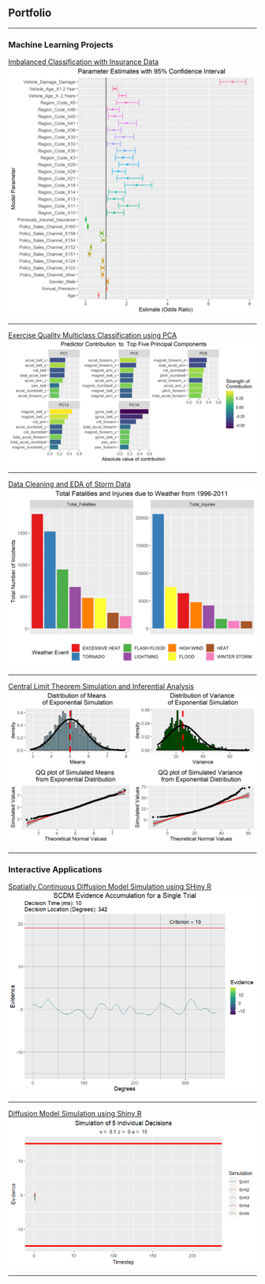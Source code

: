 ## Portfolio

---

### Machine Learning Projects 
[Imbalanced Classification with Insurance Data](https://afenne4.github.io/Insurance-Project/)
<br>
<img src="images/parameter_plot.png?raw=true"/>

---

[Exercise Quality Multiclass Classification using PCA](https://afenne4.github.io/Weight-Training-Classification/)
<br>
<img src="images/pcaplot2.png?raw=true"/>

---

[Data Cleaning and EDA of Storm Data](https://afenne4.github.io/Reproducible-Research-CP2/)
<br>
<img src="images/Stormplot.png?raw=true"/>

---

[Central Limit Theorem Simulation and Inferential Analysis](https://afenne4.github.io/Exponential-Simulation-and-Inferential-Analysis/)
<br>
<img src="images/Simulationplots.png?raw=true"/>

---

### Interactive Applications
[Spatially Continuous Diffusion Model Simulation using SHiny R](https://alex-fennell.shinyapps.io/SCDM-Simulation/?_ga=2.265969613.313520501.1672930931-1697871280.1672595757)
<br>
<img src="images/SCDMAccumulation.gif?raw=true"/>

---

[Diffusion Model Simulation using Shiny R](http://alex-fennell.shinyapps.io/diffusion_simulation/?_ga=2.245169286.289057636.1656100003-490609204.1652300330)
<br>
<img src="images/plot of Decision Time course-1.gif?raw=true"/>

---
